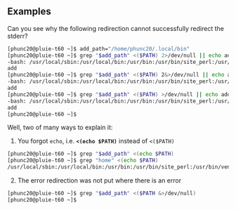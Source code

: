 

## Examples
Can you see why the following redirection cannot successfully redirect the stderr?

```bash
[phunc20@pluie-t60 ~]$ add_path="/home/phunc20/.local/bin"
[phunc20@pluie-t60 ~]$ grep "$add_path" <($PATH) 2>/dev/null || echo add
-bash: /usr/local/sbin:/usr/local/bin:/usr/bin:/usr/bin/site_perl:/usr/bin/vendor_perl:/usr/bin/core_perl:/home/phunc20/.useful-scripts:/usr/bin/site_perl:/usr/bin/vendor_perl:/usr/bin/core_perl:/home/phunc20/.useful-scripts: No such file or directory
add
[phunc20@pluie-t60 ~]$ grep "$add_path" <($PATH) 2&>/dev/null || echo add
-bash: /usr/local/sbin:/usr/local/bin:/usr/bin:/usr/bin/site_perl:/usr/bin/vendor_perl:/usr/bin/core_perl:/home/phunc20/.useful-scripts:/usr/bin/site_perl:/usr/bin/vendor_perl:/usr/bin/core_perl:/home/phunc20/.useful-scripts: No such file or directory
add
[phunc20@pluie-t60 ~]$ grep "$add_path" <($PATH) >/dev/null || echo add
-bash: /usr/local/sbin:/usr/local/bin:/usr/bin:/usr/bin/site_perl:/usr/bin/vendor_perl:/usr/bin/core_perl:/home/phunc20/.useful-scripts:/usr/bin/site_perl:/usr/bin/vendor_perl:/usr/bin/core_perl:/home/phunc20/.useful-scripts: No such file or directory
add
[phunc20@pluie-t60 ~]$
```

Well, two of many ways to explain it:
01. You forgot `echo`, i.e. **`<(echo $PATH)`** instead of `<($PATH)`
  ```bash
  [phunc20@pluie-t60 ~]$ grep "$add_path" <(echo $PATH)
  [phunc20@pluie-t60 ~]$ grep "home" <(echo $PATH)
  /usr/local/sbin:/usr/local/bin:/usr/bin:/usr/bin/site_perl:/usr/bin/vendor_perl:/usr/bin/core_perl:/home/phunc20/.useful-scripts:/usr/bin/site_perl:/usr/bin/vendor_perl:/usr/bin/core_perl:/home/phunc20/.local/bin
  ```
02. The error redirection was not put where there is an error
  ```bash
  [phunc20@pluie-t60 ~]$ grep "$add_path" <($PATH &>/dev/null)
  [phunc20@pluie-t60 ~]$
  ```









